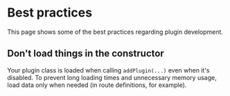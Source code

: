 # Best practices

This page shows some of the best practices regarding plugin development.

## Don't load things in the constructor

Your plugin class is loaded when calling `addPlugin(...)` even when it's disabled.
To prevent long loading times and unnecessary memory usage, load data only when needed (in route definitions, for example).